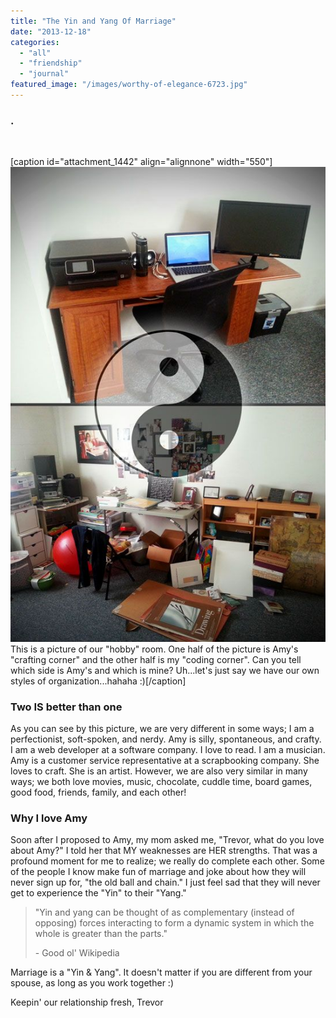 ```yaml
---
title: "The Yin and Yang Of Marriage"
date: "2013-12-18"
categories: 
  - "all"
  - "friendship"
  - "journal"
featured_image: "/images/worthy-of-elegance-6723.jpg"
---
```


### .

 

\[caption id="attachment\_1442" align="alignnone" width="550"\][![The Yin & Yang Of Marriage](/images/yin-yang.jpg)](https://freshlymarried.com/wp-content/uploads/2013/12/yin-yang.jpg) This is a picture of our "hobby" room. One half of the picture is Amy's "crafting corner" and the other half is my "coding corner". Can you tell which side is Amy's and which is mine? Uh...let's just say we have our own styles of organization...hahaha :)\[/caption\]

### Two IS better than one

As you can see by this picture, we are very different in some ways; I am a perfectionist, soft-spoken, and nerdy. Amy is silly, spontaneous, and crafty. I am a web developer at a software company. I love to read. I am a musician. Amy is a customer service representative at a scrapbooking company. She loves to craft. She is an artist. However, we are also very similar in many ways; we both love movies, music, chocolate, cuddle time, board games, good food, friends, family, and each other!

### Why I love Amy

Soon after I proposed to Amy, my mom asked me, "Trevor, what do you love about Amy?" I told her that MY weaknesses are HER strengths. That was a profound moment for me to realize; we really do complete each other. Some of the people I know make fun of marriage and joke about how they will never sign up for, "the old ball and chain." I just feel sad that they will never get to experience the "Yin" to their "Yang."

> "Yin and yang can be thought of as complementary (instead of opposing) forces interacting to form a dynamic system in which the whole is greater than the parts."
> 
> \- Good ol' Wikipedia

Marriage is a "Yin & Yang". It doesn't matter if you are different from your spouse, as long as you work together :)

Keepin' our relationship fresh, Trevor
